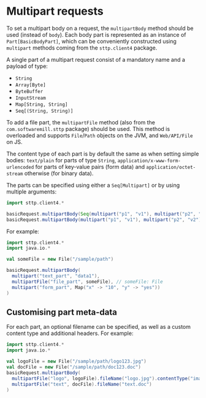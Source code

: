 # Multipart requests 

To set a multipart body on a request, the `multipartBody` method should be used (instead of `body`). Each body part is represented as an instance of `Part[BasicBodyPart]`, which can be conveniently constructed using `multipart` methods coming from the `sttp.client4` package.

A single part of a multipart request consist of a mandatory name and a payload of type:

* `String`
* `Array[Byte]`
* `ByteBuffer`
* `InputStream`
* `Map[String, String]`
* `Seq[(String, String)]`

To add a file part, the `multipartFile` method (also from the `com.softwaremill.sttp` package) should be used. This method is overloaded and supports `File`/`Path` objects on the JVM, and `Web/API/File` on JS.

The content type of each part is by default the same as when setting simple bodies: `text/plain` for parts of type `String`, `application/x-www-form-urlencoded` for parts of key-value pairs (form data) and `application/octet-stream` otherwise (for binary data).

The parts can be specified using either a `Seq[Multipart]` or by using multiple arguments:

```scala
import sttp.client4.*

basicRequest.multipartBody(Seq(multipart("p1", "v1"), multipart("p2", "v2")))
basicRequest.multipartBody(multipart("p1", "v1"), multipart("p2", "v2"))
```        

For example:

```scala
import sttp.client4.*
import java.io.*

val someFile = new File("/sample/path")

basicRequest.multipartBody(
  multipart("text_part", "data1"),
  multipartFile("file_part", someFile), // someFile: File
  multipart("form_part", Map("x" -> "10", "y" -> "yes"))
)
```

## Customising part meta-data

For each part, an optional filename can be specified, as well as a custom content type and additional headers. For example:

```scala
import sttp.client4.*
import java.io.*

val logoFile = new File("/sample/path/logo123.jpg")
val docFile = new File("/sample/path/doc123.doc")
basicRequest.multipartBody(
  multipartFile("logo", logoFile).fileName("logo.jpg").contentType("image/jpg"),
  multipartFile("text", docFile).fileName("text.doc")
)
```
